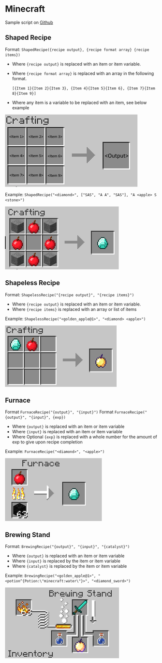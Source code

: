 # Minecraft

Sample script
on [Github](https://raw.githubusercontent.com/Wurmcraft/WurmTweaks2/1.12.2/scripts/minecraft.py)

## Shaped Recipe

Format: `ShapedRecipe({recipe output}, {recipe format array} {recipe items}) `

- Where `{recipe output}` is replaced with an item or item variable.
- Where `{recipe format array}` is replaced with an array in the following format.

  `[{Item 1}{Item 2}{Item 3}, {Item 4}{Item 5}{Item 6}, {Item 7}{Item 8}{Item 9}]`
- Where any item is a variable to be replaced with an item, see below example

![shaped recipe](../img/shaped_recipe.png "Shaped Recipe")

Example: `ShapedRecipe("<diamond>", ["SAS", "A A", "SAS"], "A <apple> S <stone>")`

![shaped recipe example](../img/shaped_recipe_example.png "Shaped Recipe Example")

## Shapeless Recipe

Format: `ShapelessRecipe("{recipe output}", "{recipe items}")`

- Where `{recipe output}` is replaced with an item or item variable.
- Where `{recipe items}` is replaced with an array or list of items

Example: `ShapelessRecipe("<golden_apple@1>", "<diamond> <apple>")`

![shapeless recipe example](../img/shapeless_recipe_example.png "Shapeless Recipe Example")

## Furnace

Format `FurnaceRecipe("{output}", "{input}")`
Format `FurnaceRecipe("{output}", "{input}", {exp})`

- Where `{output}` is replaced with an item or item variable
- Where `{input}` is replaced with an item or item variable
- Where Optional `{exp}` is replaced with a whole number for the amount of exp to give
  upon recipe completion

Example: `FurnaceRecipe("<diamond>", "<apple>")`

![furnace example](../img/furnace_example.png "Furnace Example")

## Brewing Stand

Format: `BrewingRecipe("{output}", "{input}", "{catalyst}")`

- Where `{output}` is replaced with an item or item variable
- Where `{input}` is replaced by the item or item variable
- Where `{catalyst}` is replaced by the item or item variable

Example: `BrewingRecipe("<golden_apple@1>", "<potion^{Potion:\"minecraft:water\"}>", "<diamond_sword>")`

![brewing example](../img/brewing_example.png "Brewing Example")